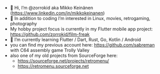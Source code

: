 - 👋 Hi, I’m @zorrokid aka Mikko Keinänen (https://www.linkedin.com/in/mikkokeinanen)
- 👀 In addition to coding I’m interested in Linux, movies, retrogaming, photography
- My hobby project focus is currently in my Flutter mobile app project: https://github.com/zorrokid/film-freak
- 🌱 I’m currently learning Flutter / Dart, Rust, Go, Kotlin / Android
- you can find my previous account here: https://github.com/sabreman with C64 assembly game Trolly Valley
- also one of my old projects from SourceForge here: 
    - https://sourceforge.net/projects/retromenu/ 
    - https://retromenu.sourceforge.net

<!---
zorrokid/zorrokid is a ✨ special ✨ repository because its `README.md` (this file) appears on your GitHub profile.
You can click the Preview link to take a look at your changes.
--->
